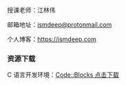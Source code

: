 授课老师：江林伟

邮箱地址：ismdeep@protonmail.com

个人博客：https://ismdeep.com

### 资源下载

C 语言开发环境：[Code::Blocks 点击下载](https://ismdeep.oss-cn-shenzhen.aliyuncs.com/c-course-sharing/codeblocks-17.12mingw-setup.exe)



